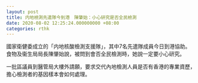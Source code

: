```yaml
---
layout: post
title: 内地檢測先遣隊今到港　陳肇始：小心研究是否全民檢測
date: 2020-08-02 12:25:24.000000000 +08:00
categories: rthk
---
```


國家衛健委成立的「内地核酸檢測支援隊」，其中7名先遣隊成員今日到港協助。食物及衞生局局長陳肇始說，被問到會否全民檢測時，她說一定要小心研究。

一批區議員到醫管局大樓外請願，要求交代內地檢測人員是否有香港的專業資歷，擔心檢測者的基因樣本會如何處理。
